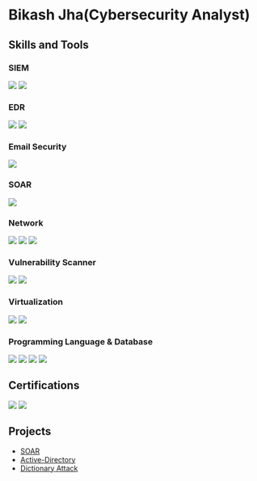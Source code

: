 # Bikash Jha(Cybersecurity Analyst)

## Skills and Tools

### SIEM
<div>
  <img src="https://img.shields.io/badge/-Splunk-FD746C?style=for-the-badge&logo=Splunk&logoColor=white" />

  <img src="https://img.shields.io/badge/-QRadar-1A1A1A?&style=for-the-badge&logo=IBM&logoColor=white" />
</div>

### EDR
<div>
  <img src="https://img.shields.io/badge/-CrowdStrike-FC6047?&style=for-the-badge&logo=CrowdStrike&logoColor=white" />
  <img src="https://img.shields.io/badge/-SentinelOne-8E2DE2?style=for-the-badge&logo=SentinelOne&logoColor=white" />

</div>

### Email Security
<div>
  <img src="https://img.shields.io/badge/-Proofpoint-000000?style=for-the-badge&logo=Proofpoint&logoColor=white" />
</div>

### SOAR
<div>
  <img src="https://img.shields.io/badge/-Tines-6a0dad?style=for-the-badge&logo=Tines&logoColor=white" />
</div>

### Network
<div>
  <img src="https://img.shields.io/badge/-Wireshark-1679A7?&style=for-the-badge&logo=Wireshark&logoColor=white" />
  <img src="https://img.shields.io/badge/-FortiGate-EE3124?style=for-the-badge&logo=Fortinet&logoColor=white" />
  <img src="https://img.shields.io/badge/-Nmap-000000?style=for-the-badge&logo=Nmap&logoColor=white" />

</div>

### Vulnerability Scanner
<div>
  <img src="https://img.shields.io/badge/-Tenable-00605E?style=for-the-badge&logo=Tenable&logoColor=white" />
  <img src="https://img.shields.io/badge/-Acunetix-000000?style=for-the-badge&logo=Acunetix&logoColor=white" />
</div>

### Virtualization
<div>
  <img src="https://img.shields.io/badge/-VirtualBox-183A61?style=for-the-badge&logo=VirtualBox&logoColor=white" />
  <img src="https://img.shields.io/badge/-Kali_Linux-557C94?style=for-the-badge&logo=Kali-Linux&logoColor=white" />
</div>

### Programming Language & Database
<div>
  <img src="https://img.shields.io/badge/-Python-3776AB?style=for-the-badge&logo=Python&logoColor=white" />
  <img src="https://img.shields.io/badge/-JavaScript-F7DF1E?style=for-the-badge&logo=JavaScript&logoColor=black" />
  <img src="https://img.shields.io/badge/-PowerShell-5391FE?style=for-the-badge&logo=PowerShell&logoColor=white" />
  <img src="https://img.shields.io/badge/-MySQL-4479A1?style=for-the-badge&logo=MySQL&logoColor=white" />


</div>


## Certifications
<div>
  <img src="https://img.shields.io/badge/-Security%2B-FF0000?&style=for-the-badge&logo=CompTIA&logoColor=white" />
  <img src="https://img.shields.io/badge/-ISC2%20Certified%20in%20Cybersecurity%20(CC)-00AA00?style=for-the-badge&logo=ISC2&logoColor=white&labelColor=white" />
</div>

## Projects

  - <a href="https://github.com/bikashjhatech/SOAR/">SOAR </a>
  - <a href="https://github.com/bikashjhatech/Active-Directory/tree/main">Active-Directory </a>
  - <a href="https://github.com/bikashjhatech/dictionary-attack/tree/master/">Dictionary Attack </a>
